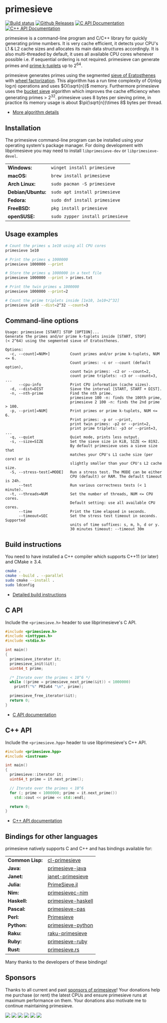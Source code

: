 # primesieve

[![Build status](https://github.com/kimwalisch/primesieve/actions/workflows/ci.yml/badge.svg)](https://github.com/kimwalisch/primesieve/actions/workflows/ci.yml)
[![Github Releases](https://img.shields.io/github/release/kimwalisch/primesieve.svg)](https://github.com/kimwalisch/primesieve/releases)
[![C API Documentation](https://img.shields.io/badge/docs-C_API-blue)](doc/C_API.md)
[![C++ API Documentation](https://img.shields.io/badge/docs-C++_API-blue)](doc/CPP_API.md)

primesieve is a command-line program and C/C++ library for quickly generating prime numbers.
It is very cache efficient, it detects your CPU's L1 & L2 cache sizes and allocates its main
data structures accordingly. It is also multi-threaded by default, it uses all available CPU
cores whenever possible i.e. if sequential ordering is not required. primesieve
can generate primes and [prime k-tuplets](https://en.wikipedia.org/wiki/Prime_k-tuple)
up to 2<sup>64</sup>.

primesieve generates primes using the segmented
[sieve of Eratosthenes](https://en.wikipedia.org/wiki/Sieve_of_Eratosthenes) with
[wheel factorization](https://en.wikipedia.org/wiki/Wheel_factorization).
This algorithm has a run time complexity of $O(n\log{\log{n}})$ operations and uses
$O(\sqrt{n})$ memory. Furthermore primesieve uses the
[bucket sieve](http://sweet.ua.pt/tos/software/prime_sieve.html)
algorithm which improves the cache efficiency when generating primes > 2<sup>32</sup>.
primesieve uses 8 bytes per sieving prime, in practice its memory usage is about
$\pi(\sqrt{n})\times 8$ bytes per thread.

* [More algorithm details](doc/ALGORITHMS.md)

## Installation

The primesieve command-line program can be installed using your operating system's
package manager. For doing development with libprimesieve you may need
to install ```libprimesieve-dev``` or ```libprimesieve-devel```.

<table>
    <tr>
        <td><b>Windows:</b></td>
        <td><code>winget install primesieve</code></td>
    </tr>
    <tr>
        <td><b>macOS:</b></td>
        <td><code>brew install primesieve</code></td>
    </tr>
    <tr>
        <td><b>Arch Linux:</b></td>
        <td><code>sudo pacman -S primesieve</code></td>
    </tr>
    <tr>
        <td><b>Debian/Ubuntu:</b></td>
        <td><code>sudo apt install primesieve</code></td>
    </tr>
    <tr>
        <td><b>Fedora:</b></td>
        <td><code>sudo dnf install primesieve</code></td>
    </tr>
    <tr>
        <td><b>FreeBSD:</b></td>
        <td><code>pkg install primesieve</code></td>
    </tr>
    <tr>
        <td><b>openSUSE:</b></td>
        <td><code>sudo zypper install primesieve</code></td>
    </tr>
</table>

## Usage examples

```sh
# Count the primes ≤ 1e10 using all CPU cores
primesieve 1e10

# Print the primes ≤ 1000000
primesieve 1000000 --print

# Store the primes ≤ 1000000 in a text file
primesieve 1000000 --print > primes.txt

# Print the twin primes ≤ 1000000
primesieve 1000000 --print=2

# Count the prime triplets inside [1e10, 1e10+2^32]
primesieve 1e10 --dist=2^32 --count=3
```

## Command-line options

```
Usage: primesieve [START] STOP [OPTION]...
Generate the primes and/or prime k-tuplets inside [START, STOP]
(< 2^64) using the segmented sieve of Eratosthenes.

Options:
  -c, --count[=NUM+]         Count primes and/or prime k-tuplets, NUM <= 6.
                             Count primes: -c or --count (default option),
                             count twin primes: -c2 or --count=2,
                             count prime triplets: -c3 or --count=3, ...
      --cpu-info             Print CPU information (cache sizes).
  -d, --dist=DIST            Sieve the interval [START, START + DIST].
  -n, --nth-prime            Find the nth prime.
                             primesieve 100 -n: finds the 100th prime,
                             primesieve 2 100 -n: finds the 2nd prime > 100.
  -p, --print[=NUM]          Print primes or prime k-tuplets, NUM <= 6.
                             Print primes: -p or --print,
                             print twin primes: -p2 or --print=2,
                             print prime triplets: -p3 or --print=3, ...
  -q, --quiet                Quiet mode, prints less output.
  -s, --size=SIZE            Set the sieve size in KiB, SIZE <= 8192.
                             By default primesieve uses a sieve size that
                             matches your CPU's L1 cache size (per core) or is
                             slightly smaller than your CPU's L2 cache size.
  -S, --stress-test[=MODE]   Run a stress test. The MODE can be either
                             CPU (default) or RAM. The default timeout is 24h.
      --test                 Run various correctness tests (< 1 minute).
  -t, --threads=NUM          Set the number of threads, NUM <= CPU cores.
                             Default setting: use all available CPU cores.
      --time                 Print the time elapsed in seconds.
      --timeout=SEC          Set the stress test timeout in seconds. Supported
                             units of time suffixes: s, m, h, d or y.
                             30 minutes timeout: --timeout 30m
```

## Build instructions

You need to have installed a C++ compiler which supports C++11 (or later)
and CMake ≥ 3.4.

```sh
cmake .
cmake --build . --parallel
sudo cmake --install .
sudo ldconfig
```

* [Detailed build instructions](doc/BUILD.md)

## C API

Include the ```<primesieve.h>``` header to use libprimesieve's C API.

```C
#include <primesieve.h>
#include <inttypes.h>
#include <stdio.h>

int main()
{
  primesieve_iterator it;
  primesieve_init(&it);
  uint64_t prime;

  /* Iterate over the primes < 10^6 */
  while ((prime = primesieve_next_prime(&it)) < 1000000)
    printf("%" PRIu64 "\n", prime);

  primesieve_free_iterator(&it);
  return 0;
}
```

* [C API documentation](doc/C_API.md)

## C++ API

Include the ```<primesieve.hpp>``` header to use libprimesieve's C++ API.

```C++
#include <primesieve.hpp>
#include <iostream>

int main()
{
  primesieve::iterator it;
  uint64_t prime = it.next_prime();

  // Iterate over the primes < 10^6
  for (; prime < 1000000; prime = it.next_prime())
    std::cout << prime << std::endl;

  return 0;
}
```

* [C++ API documentation](doc/CPP_API.md)

## Bindings for other languages

primesieve natively supports C and C++ and has bindings available for:

<table>
    <tr>
        <td><b>Common Lisp:</b></td>
        <td><a href="https://github.com/AaronChen0/cl-primesieve">cl-primesieve</a></td>
    </tr>
    <tr>
        <td><b>Java:</b></td>
        <td><a href="https://github.com/buildingnicesoftware/primesieve-java">primesieve-java</a></td>
    </tr>
    <tr>
        <td><b>Janet:</b></td>
        <td><a href="https://github.com/bunder/janet-primesieve">janet-primesieve</a></td>
    </tr>
    <tr>
        <td><b>Julia:</b></td>
        <td><a href="https://github.com/jlapeyre/PrimeSieve.jl">PrimeSieve.jl</a></td>
    </tr>
    <tr>
        <td><b>Nim:</b></td>
        <td><a href="https://github.com/nandub/primesievec-nim">primesievec-nim</a></td>
    </tr>
    <tr>
        <td><b>Haskell:</b></td>
        <td><a href="https://hackage.haskell.org/package/primesieve">primesieve-haskell</a></td>
    </tr>
    <tr>
        <td><b>Pascal:</b></td>
        <td><a href="https://github.com/JulStrat/primesieve-pas">primesieve-pas</a></td>
    </tr> 
    <tr>
        <td><b>Perl:</b></td>
        <td><a href="https://gitlab.com/oesiman/primesieve">Primesieve</a></td>
    </tr>
    <tr>
        <td><b>Python:</b></td>
        <td><a href="https://github.com/shlomif/primesieve-python">primesieve-python</a></td>
    </tr>
    <tr>
        <td><b>Raku:</b></td>
        <td><a href="https://github.com/CurtTilmes/raku-primesieve">raku-primesieve</a></td>
    </tr>
    <tr>
        <td><b>Ruby:</b></td>
        <td><a href="https://github.com/robertjlooby/primesieve-ruby">primesieve-ruby</a></td>
    </tr>
    <tr>
        <td><b>Rust:</b></td>
        <td><a href="https://github.com/pthariensflame/primesieve.rs">primesieve.rs</a></td>
    </tr>   
</table>

Many thanks to the developers of these bindings!

## Sponsors

Thanks to all current and past [sponsors of primesieve](https://github.com/sponsors/kimwalisch)! Your donations help me purchase (or rent) the latest CPUs and ensure primesieve runs at maximum performance on them. Your donations also motivate me to continue maintaining primesieve.

<a href="https://github.com/AndrewVSutherland"><img src="https://images.weserv.nl/?url=avatars.githubusercontent.com/u/11425002?h=60&w=60&fit=cover&mask=circle"></img></a>
<a href="https://github.com/wolframresearch"><img src="https://images.weserv.nl/?url=avatars.githubusercontent.com/u/11549616?h=60&w=60&fit=cover&mask=circle"></img></a>
<a href="https://github.com/AlgoWin"><img src="https://images.weserv.nl/?url=avatars.githubusercontent.com/u/44401099?h=60&w=60&fit=cover&mask=circle"></img></a>
<a href="https://github.com/sethtroisi"><img src="https://images.weserv.nl/?url=avatars.githubusercontent.com/u/10172976?h=60&w=60&fit=cover&mask=circle"></img></a>
<a href="https://github.com/entersoftone"><img src="https://images.weserv.nl/?url=avatars.githubusercontent.com/u/80900902?h=60&w=60&fit=cover&mask=circle"></img></a>
<a href="https://github.com/utmcontent"><img src="https://images.weserv.nl/?url=avatars.githubusercontent.com/u/4705133?h=60&w=60&fit=cover&mask=circle"></img></a>
